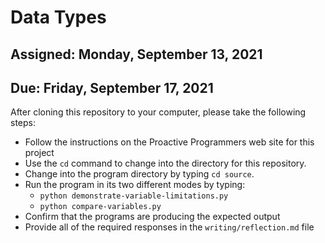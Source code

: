 # Data Types

## Assigned: Monday, September 13, 2021
## Due: Friday, September 17, 2021

After cloning this repository to your computer, please take the following steps:

- Follow the instructions on the Proactive Programmers web site for this project
- Use the `cd` command to change into the directory for this repository.
- Change into the program directory by typing `cd source`.
- Run the program in its two different modes by typing:
  - `python demonstrate-variable-limitations.py`
  - `python compare-variables.py`
- Confirm that the programs are producing the expected output
- Provide all of the required responses in the `writing/reflection.md` file
